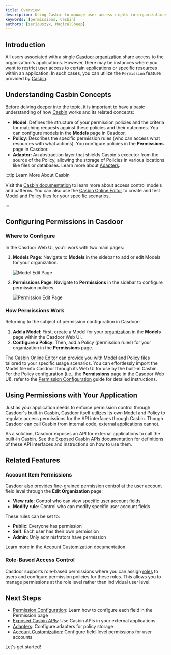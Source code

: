 ```yaml
---
title: Overview
description: Using Casbin to manage user access rights in organizations
keywords: [permissions, Casbin]
authors: [seriouszyx, MagicalSheep]
---
```


## Introduction

All users associated with a single [Casdoor organization](/docs/organization/overview) share access to the organization's applications. However, there may be instances where you want to restrict user access to certain applications or specific resources within an application. In such cases, you can utilize the `Permission` feature provided by [Casbin](https://casbin.org/).

## Understanding Casbin Concepts

Before delving deeper into the topic, it is important to have a basic understanding of how [Casbin](https://casbin.org/) works and its related concepts:

- **Model**: Defines the structure of your permission policies and the criteria for matching requests against these policies and their outcomes. You can configure models in the **Models** page in Casdoor.
- **Policy**: Describes the specific permission rules (who can access what resources with what actions). You configure policies in the **Permissions** page in Casdoor.
- **Adapter**: An abstraction layer that shields Casbin's executor from the source of the Policy, allowing the storage of Policies in various locations like files or databases. Learn more about [Adapters](/docs/permission/adapter).

:::tip Learn More About Casbin

Visit the [Casbin documentation](https://casbin.org/docs/overview) to learn more about access control models and patterns. You can also use the [Casbin Online Editor](https://casbin.org/editor) to create and test Model and Policy files for your specific scenarios.

:::

## Configuring Permissions in Casdoor

### Where to Configure

In the Casdoor Web UI, you'll work with two main pages:

1. **Models Page**: Navigate to **Models** in the sidebar to add or edit Models for your organization.

   ![Model Edit Page](/img/permission/overview/model_edit.png)

2. **Permissions Page**: Navigate to **Permissions** in the sidebar to configure permission policies.

   ![Permission Edit Page](/img/permission/permission_edit.png)

### How Permissions Work

Returning to the subject of permission configuration in Casdoor:

1. **Add a Model**: First, create a Model for your [organization](/docs/organization/overview) in the **Models** page within the Casdoor Web UI.
2. **Configure a Policy**: Then, add a Policy (permission rules) for your organization in the **Permissions** page.

The [Casbin Online Editor](https://casbin.org/editor) can provide you with Model and Policy files tailored to your specific usage scenarios. You can effortlessly import the Model file into Casdoor through its Web UI for use by the built-in Casbin. For the Policy configuration (i.e., the **Permissions** page in the Casdoor Web UI), refer to the [Permission Configuration](/docs/permission/permission-configuration) guide for detailed instructions.

## Using Permissions with Your Application

Just as your application needs to enforce permission control through Casdoor's built-in Casbin, Casdoor itself utilizes its own Model and Policy to regulate access permissions for the API interfaces through Casbin. Though Casdoor can call Casbin from internal code, external applications cannot.

As a solution, Casdoor exposes an API for external applications to call the built-in Casbin. See the [Exposed Casbin APIs](/docs/permission/exposed-casbin-apis) documentation for definitions of these API interfaces and instructions on how to use them.

## Related Features

### Account Item Permissions

Casdoor also provides fine-grained permission control at the user account field level through the **Edit Organization** page:

- **View rule**: Control who can view specific user account fields
- **Modify rule**: Control who can modify specific user account fields

These rules can be set to:

- **Public**: Everyone has permission
- **Self**: Each user has their own permission
- **Admin**: Only administrators have permission

Learn more in the [Account Customization](/docs/organization/accountCustomization) documentation.

### Role-Based Access Control

Casdoor supports role-based permissions where you can assign [roles](/docs/user/roles) to users and configure permission policies for these roles. This allows you to manage permissions at the role level rather than individual user level.

## Next Steps

- [Permission Configuration](/docs/permission/permission-configuration): Learn how to configure each field in the Permission page
- [Exposed Casbin APIs](/docs/permission/exposed-casbin-apis): Use Casbin APIs in your external applications
- [Adapters](/docs/permission/adapter): Configure adapters for policy storage
- [Account Customization](/docs/organization/accountCustomization): Configure field-level permissions for user accounts

Let's get started!
